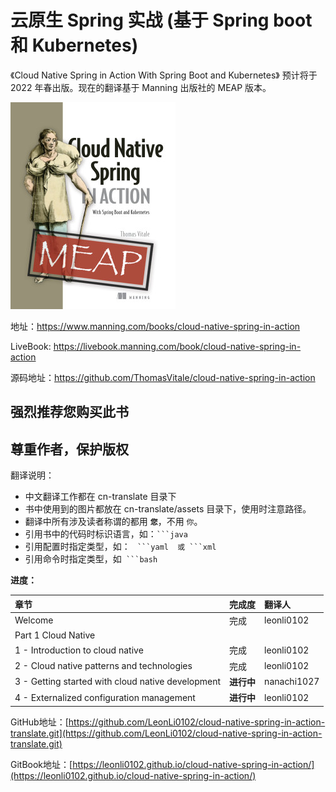 # 云原生 Spring 实战 (基于 Spring boot 和 Kubernetes)

《Cloud Native Spring in Action With Spring Boot and Kubernetes》 预计将于 2022 年春出版。现在的翻译基于 Manning 出版社的 MEAP 版本。

![](cn-translate/assets/00-Vitale-CNS-MEAP-HI.png)

地址：https://www.manning.com/books/cloud-native-spring-in-action

LiveBook: https://livebook.manning.com/book/cloud-native-spring-in-action

源码地址：https://github.com/ThomasVitale/cloud-native-spring-in-action


## 强烈推荐您购买此书
## 尊重作者，保护版权

翻译说明：
* 中文翻译工作都在 cn-translate 目录下
* 书中使用到的图片都放在 cn-translate/assets 目录下，使用时注意路径。
* 翻译中所有涉及读者称谓的都用 **`您`**，不用 `你`。
* 引用书中的代码时标识语言，如：` ```java `
* 引用配置时指定类型，如： `  ```yaml  或 ```xml  `
* 引用命令时指定类型，如`  ```bash  `


**进度：**

| 章节 | 完成度 | 翻译人 |
| :--- | :--- | :--- |
| Welcome | 完成 | leonli0102 |
| Part 1 Cloud Native |  |
| 1 - Introduction to cloud native | 完成 | leonli0102 |
| 2 - Cloud native patterns and technologies | 完成 | leonli0102 |
| 3 - Getting started with cloud native development | **进行中** | nanachi1027 |
| 4 - Externalized configuration management | **进行中** | leonli0102 |

GitHub地址：[https://github.com/LeonLi0102/cloud-native-spring-in-action-translate.git](https://github.com/LeonLi0102/cloud-native-spring-in-action-translate.git)


GitBook地址：[https://leonli0102.github.io/cloud-native-spring-in-action/](https://leonli0102.github.io/cloud-native-spring-in-action/)
